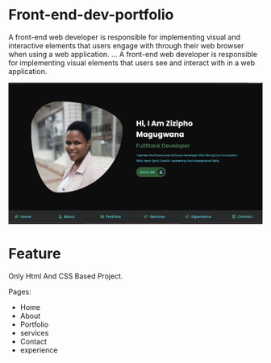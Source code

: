 # Front-end-dev-portfolio

A front-end web developer is responsible for implementing visual and interactive elements that users engage with through their web browser when using a web application. ... A front-end web developer is responsible for implementing visual elements that users see and interact with in a web application.

![](./zizipho.png)

# Feature
Only Html And CSS Based Project. 

Pages:
- Home 
- About
- Portfolio
- services
- Contact
- experience

